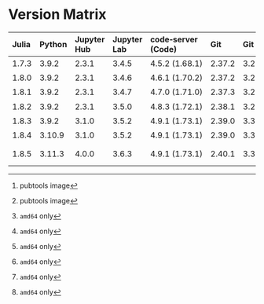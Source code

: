 # Version Matrix

| Julia | Python  | Jupyter Hub | Jupyter Lab | code‑server (Code) | Git    | Git LFS | Pandoc | Quarto[^1]  | CTAN date[^1] | Linux distro |
|:------|:--------|:------------|:------------|:-------------------|:-------|:--------|:-------|:------------|:--------------|:-------------|
| 1.7.3 | 3.9.2   | 2.3.1       | 3.4.5       | 4.5.2 (1.68.1)     | 2.37.2 | 3.2.0   | 2.18   | 1.0.38[^2]  | 2022‑08‑17    | Debian 11    |
| 1.8.0 | 3.9.2   | 2.3.1       | 3.4.6       | 4.6.1 (1.70.2)     | 2.37.2 | 3.2.0   | 2.19.2 | 1.1.189[^2] | 2022‑09‑06    | Debian 11    |
| 1.8.1 | 3.9.2   | 2.3.1       | 3.4.7       | 4.7.0 (1.71.0)     | 2.37.3 | 3.2.0   | 2.19.2 | 1.1.251[^2] | 2022‑09‑29    | Debian 11    |
| 1.8.2 | 3.9.2   | 2.3.1       | 3.5.0       | 4.8.3 (1.72.1)     | 2.38.1 | 3.2.0   | 2.19.2 | 1.2.269[^2] | 2022‑11‑14    | Debian 11    |
| 1.8.3 | 3.9.2   | 3.1.0       | 3.5.2       | 4.9.1 (1.73.1)     | 2.39.0 | 3.3.0   | 2.19.2 | 1.2.280[^2] | 2022‑12‑23    | Debian 11    |
| 1.8.4 | 3.10.9  | 3.1.0       | 3.5.2       | 4.9.1 (1.73.1)     | 2.39.0 | 3.3.0   | 2.19.2 | 1.2.313[^2] | 2023‑01‑08    | Debian 11    |
| 1.8.5 | 3.11.3  | 4.0.0       | 3.6.3       | 4.9.1 (1.73.1)     | 2.40.1 | 3.3.0   | 3.1.1  | 1.3.340     | 2023-05-07    | Debian 11    |

[^1]: pubtools image  
[^2]: `amd64` only
